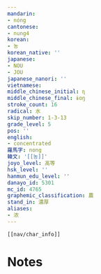 ```yaml
---
mandarin:
- nóng
cantonese:
- nung4
korean:
- 농
korean_native: ''
japanese:
- NOU
- JOU
japanese_nanori: ''
vietnamese:
middle_chinese_initial: ɳ
middle_chinese_final: ɨoŋ
stroke_count: 16
radical: 水
skip_number: 1-3-13
grade_level: 5
pos: ''
english:
- concentrated
羅馬字: nong
韓文: '[[농]]'
joyo_level: 高等
hsk_level: ''
hanmun_edu_level: ''
danayo_id: 5301
mc_id: 4765
graphemic_classification: 農
stand_in: 濃厚
aliases:
- 浓
---
```

```meta-bind-embed
[[nav/char_info]]
```

# Notes
